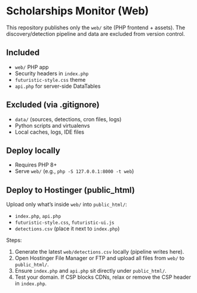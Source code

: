 # Scholarships Monitor (Web)

This repository publishes only the `web/` site (PHP frontend + assets). The discovery/detection pipeline and data are excluded from version control.

## Included
- `web/` PHP app
- Security headers in `index.php`
- `futuristic-style.css` theme
- `api.php` for server-side DataTables

## Excluded (via .gitignore)
- `data/` (sources, detections, cron files, logs)
- Python scripts and virtualenvs
- Local caches, logs, IDE files

## Deploy locally
- Requires PHP 8+
- Serve `web/` (e.g., `php -S 127.0.0.1:8000 -t web`)

## Deploy to Hostinger (public_html)
Upload only what’s inside `web/` into `public_html/`:
- `index.php`, `api.php`
- `futuristic-style.css`, `futuristic-ui.js`
- `detections.csv` (place it next to `index.php`)

Steps:
1. Generate the latest `web/detections.csv` locally (pipeline writes here).
2. Open Hostinger File Manager or FTP and upload all files from `web/` to `public_html/`.
3. Ensure `index.php` and `api.php` sit directly under `public_html/`.
4. Test your domain. If CSP blocks CDNs, relax or remove the CSP header in `index.php`.

